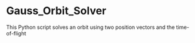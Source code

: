 # Gauss_Orbit_Solver
This Python script solves an orbit using two position vectors and the time-of-flight
